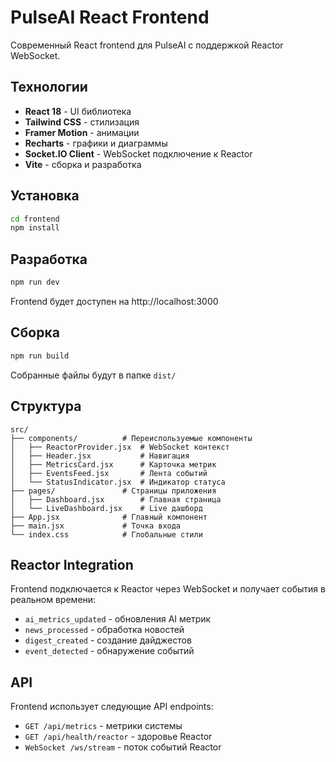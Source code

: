 # PulseAI React Frontend

Современный React frontend для PulseAI с поддержкой Reactor WebSocket.

## Технологии

- **React 18** - UI библиотека
- **Tailwind CSS** - стилизация
- **Framer Motion** - анимации
- **Recharts** - графики и диаграммы
- **Socket.IO Client** - WebSocket подключение к Reactor
- **Vite** - сборка и разработка

## Установка

```bash
cd frontend
npm install
```

## Разработка

```bash
npm run dev
```

Frontend будет доступен на http://localhost:3000

## Сборка

```bash
npm run build
```

Собранные файлы будут в папке `dist/`

## Структура

```
src/
├── components/          # Переиспользуемые компоненты
│   ├── ReactorProvider.jsx  # WebSocket контекст
│   ├── Header.jsx           # Навигация
│   ├── MetricsCard.jsx      # Карточка метрик
│   ├── EventsFeed.jsx       # Лента событий
│   └── StatusIndicator.jsx  # Индикатор статуса
├── pages/               # Страницы приложения
│   ├── Dashboard.jsx        # Главная страница
│   └── LiveDashboard.jsx    # Live дашборд
├── App.jsx              # Главный компонент
├── main.jsx             # Точка входа
└── index.css            # Глобальные стили
```

## Reactor Integration

Frontend подключается к Reactor через WebSocket и получает события в реальном времени:

- `ai_metrics_updated` - обновления AI метрик
- `news_processed` - обработка новостей
- `digest_created` - создание дайджестов
- `event_detected` - обнаружение событий

## API

Frontend использует следующие API endpoints:

- `GET /api/metrics` - метрики системы
- `GET /api/health/reactor` - здоровье Reactor
- `WebSocket /ws/stream` - поток событий Reactor
